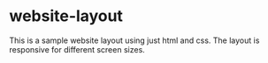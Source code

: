 # website-layout
This is a sample website layout using just html and css. The layout is responsive for different screen sizes.
